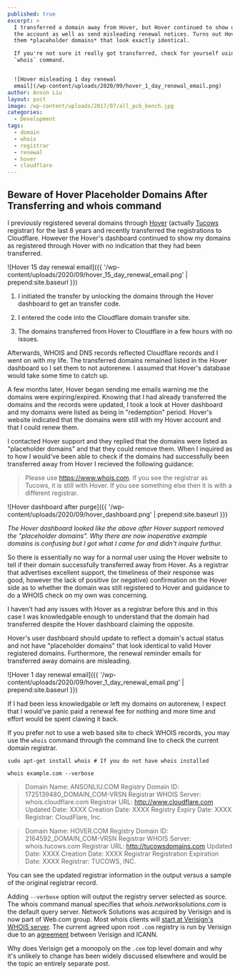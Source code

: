 ```yaml
---
published: true
excerpt: >
  I transferred a domain away from Hover, but Hover continued to show domain on
  the account as well as send misleading renewal notices. Turns out Hover calls
  them *placeholder domains* that look exactly identical. 

  If you're not sure it really got transferred, check for yourself using the
  `whois` command. 


  ![Hover misleading 1 day renewal
  email](/wp-content/uploads/2020/09/hover_1_day_renewal_email.png)
author: Anson Liu
layout: post
image: /wp-content/uploads/2017/07/all_pcb_bench.jpg
categories:
  - Development
tags:
  - domain
  - whois
  - registrar
  - renewal
  - hover
  - cloudflare
---
```

## Beware of Hover Placeholder Domains After Transferring and whois command

I previously registered several domains through [Hover](https://hover.com) (actually [Tucows](https://Tucows.com) registrar) for the last 8 years and recently transferred the registrations to Cloudflare. However the Hover's dashboard continued to show my domains as registered through Hover with no indication that they had been transferred. 

![Hover 15 day renewal email]({{ '/wp-content/uploads/2020/09/hover_15_day_renewal_email.png' | prepend:site.baseurl }})

1. I initiated the transfer by unlocking the domains through the Hover dashboard to get an transfer code.

2. I entered the code into the Cloudflare domain transfer site.

3. The domains transferred from Hover to Cloudflare in a few hours with no issues. 

Afterwards, WHOIS and DNS records reflected Cloudflare records and I went on with my life. The transferred domains remained listed in the Hover dashboard so I set them to not autorenew. I assumed that Hover's database would take some time to catch up. 

A few months later, Hover began sending me emails warning me the domains were expiring/expired. Knowing that I had already transferred the domains and the records were updated, I took a look at Hover dashboard and my domains were listed as being in "redemption" period. Hover's website indicated that the domains were still with my Hover account and that I could renew them. 

I contacted Hover support and they replied that the domains were listed as "placeholder domains" and that they could remove them. When I inquired as to how I would've been able to check if the domains had successfully been transferred away from Hover I recieved the following guidance:

> Please use https://www.whois.com. If you see the registrar as Tucows, it is still with Hover. If you see something else then it is with a different registrar.

![Hover dashboard after purge]({{ '/wp-content/uploads/2020/09/hover_dashboard.png' | prepend:site.baseurl }})

_The Hover dashboard looked like the above after Hover support removed the "placeholder domains". Why there are now inoperative example domains is confusing but I got what I came for and didn't inquire furthur._

So there is essentially no way for a normal user using the Hover website to tell if their domain successfully transferred away from Hover. As a registrar that advertises excellent support, the timeliness of their response was good, however the lack of positive (or negative) confirmation on the Hover side as to whether the domain was still registered to Hover and guidance to do a WHOIS check on my own was concerning. 

I haven't had any issues with Hover as a registrar before this and in this case I was knowledgable enough to understand that the domain had transferred despite the Hover dashboard claiming the opposite. 

Hover's user dashboard should update to reflect a domain's actual status and not have "placeholder domains" that look identical to valid Hover registered domains. Furthermore, the renewal reminder emails for transferred away domains are misleading. 

![Hover 1 day renewal email]({{ '/wp-content/uploads/2020/09/hover_1_day_renewal_email.png' | prepend:site.baseurl }})

If I had been less knowledgable or left my domains on autorenew, I expect that I would've panic paid a renewal fee for nothing and more time and effort would be spent clawing it back. 

If you prefer not to use a web based site to check WHOIS records, you may use the `whois` command through the command line to check the current domain registrar. 

```
sudo apt-get install whois # If you do not have whois installed

whois example.com --verbose
```

> Domain Name: ANSONLIU.COM
> Registry Domain ID: 1725139480_DOMAIN_COM-VRSN
> Registrar WHOIS Server: whois.cloudflare.com
> Registrar URL: http://www.cloudflare.com
> Updated Date: XXXX
> Creation Date: XXXX
> Registry Expiry Date: XXXX
> Registrar: CloudFlare, Inc.

> Domain Name: HOVER.COM
> Registry Domain ID: 2164592_DOMAIN_COM-VRSN
> Registrar WHOIS Server: whois.tucows.com
> Registrar URL: http://tucowsdomains.com
> Updated Date: XXXX
> Creation Date: XXXX
> Registrar Registration Expiration Date: XXXX
> Registrar: TUCOWS, INC.

You can see the updated registrar information in the output versus a sample of the original registrar record. 

Adding `--verbose` option will output the registry server selected as source. The whois command manual specifies that *whois.networksolutions.com* is the default query server. Network Solutions was acquired by Verisign and is now part of Web.com group. Most whois clients will [start at Verisign's WHOIS server](https://github.com/rfc1036/whois/blob/b7cfb4ef37c4f53f29e8b52ce78fa11258d0ad97/tld_serv_list). The current agreed upon root `.com` registry is run by Verisign due to an [agreement](https://www.sec.gov/Archives/edgar/data/1014473/000119312507154202/dex1026.htm) between Verisign and ICANN. 

Why does Verisign get a monopoly on the `.com` top level domain and why it's unlikely to change has been widely discussed elsewhere and would be the topic an entirely separate post.
